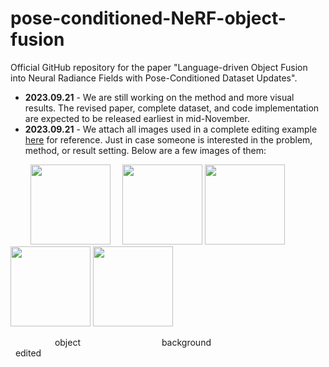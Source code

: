# pose-conditioned-NeRF-object-fusion
Official GitHub repository for the paper "Language-driven Object Fusion into Neural Radiance Fields with Pose-Conditioned Dataset Updates".

- **2023.09.21** - We are still working on the method and more visual results. The revised paper, complete dataset, and code implementation are expected to be released earliest in mid-November.
- **2023.09.21** - We attach all images used in a complete editing example [here](https://drive.google.com/file/d/1GOz9M60DMaRjn0HShnLdg03Rhk-yasiJ/view?usp=sharing) for reference. Just in case someone is interested in the problem, method, or result setting. Below are a few images of them:

&nbsp; &nbsp; &nbsp; &nbsp;
<img src="https://github.com/kcshum/pose-conditioned-NeRF-object-fusion/assets/41816098/a0954be4-05e8-4e7c-9017-ff80e7738e45" width="128" height="128">
&nbsp; &nbsp;
<img src="https://github.com/kcshum/pose-conditioned-NeRF-object-fusion/assets/41816098/d09426e2-ac01-4d65-a236-a943e076a5d6" width="128" height="128">
<img src="https://github.com/kcshum/pose-conditioned-NeRF-object-fusion/assets/41816098/ed82aa8c-0e1c-4bf2-b2c6-dccf19727586" width="128" height="128">
&nbsp;
<img src="https://github.com/kcshum/pose-conditioned-NeRF-object-fusion/assets/41816098/a4c3c584-79ce-4770-8e8d-d8a2638b461f" width="128" height="128">
<img src="https://github.com/kcshum/pose-conditioned-NeRF-object-fusion/assets/41816098/ce00d36a-e764-481b-805c-3a897ff7251c" width="128" height="128">

&nbsp; &nbsp; &nbsp; &nbsp; &nbsp; &nbsp; &nbsp; &nbsp; &nbsp; object
&nbsp; &nbsp; &nbsp; &nbsp; &nbsp; &nbsp; &nbsp; &nbsp; &nbsp; &nbsp; &nbsp; &nbsp; &nbsp; &nbsp; &nbsp; &nbsp; background
&nbsp; &nbsp; &nbsp; &nbsp; &nbsp; &nbsp; &nbsp; &nbsp; &nbsp; &nbsp; &nbsp; &nbsp; &nbsp; &nbsp; &nbsp; &nbsp; &nbsp; &nbsp; &nbsp; &nbsp; &nbsp; &nbsp; &nbsp; &nbsp; edited
